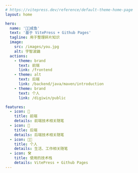 ```yaml
---
# https://vitepress.dev/reference/default-theme-home-page
layout: home

hero:
  name: '🍭🐳咸鱼'
  text: '基于 VitePress + Github Pages'
  tagline: 用于整理碎片知识
  image:
    src: /images/you.jpg
    alt: 宇智波鼬
  actions:
    - theme: brand
      text: 前端
      link: /frontend
    - theme: alt
      text: 后端
      link: /backend/java/maven/introduction
    - theme: brand
      text: 个人
      link: /digiwin/public

features:
  - icon: 🌿
    title: 前端
    details: 前端技术相关随笔
  - icon: 🌲
    title: 后端
    details: 后端技术相关随笔
  - icon: 🧑‍💻
    title: 个人
    details: 生活、工作相关随笔
  - icon: 🛠️
    title: 使用的技术栈
    details: VitePress + Github Pages
---
```


